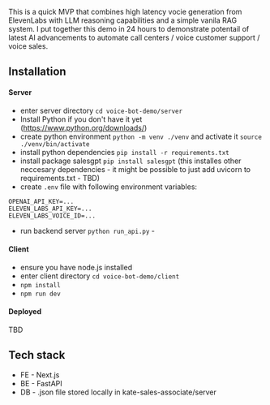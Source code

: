 This is a quick MVP that combines high latency vocie generation from ElevenLabs with LLM reasoning capabilities and a simple vanila RAG system.
I put together this demo in 24 hours to demonstrate potentail of latest AI advancements to automate call centers / voice customer support / voice sales.

## Installation

#### Server

- enter server directory `cd voice-bot-demo/server`
- Install Python if you don't have it yet (https://www.python.org/downloads/)
- create python environment `python -m venv ./venv` and activate it `source ./venv/bin/activate`
- install python dependencies `pip install -r requirements.txt`
- install package salesgpt `pip install salesgpt` (this installes other neccesary dependencies - it might be possible to just add uvicorn to requirements.txt - TBD)
- create `.env` file with following environment variables:

```
OPENAI_API_KEY=...
ELEVEN_LABS_API_KEY=...
ELEVEN_LABS_VOICE_ID=...
```

- run backend server `python run_api.py` -

#### Client

- ensure you have node.js installed
- enter client directory `cd voice-bot-demo/client`
- `npm install`
- `npm run dev`

#### Deployed

TBD

## Tech stack

- FE - Next.js
- BE - FastAPI
- DB - .json file stored locally in kate-sales-associate/server
